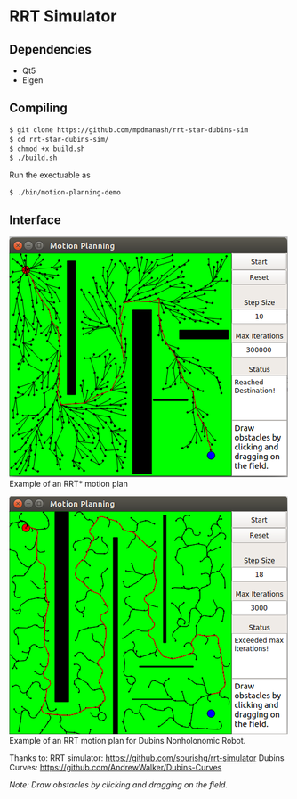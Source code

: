# RRT Simulator

## Dependencies
* Qt5
* Eigen

## Compiling
```bash
$ git clone https://github.com/mpdmanash/rrt-star-dubins-sim
$ cd rrt-star-dubins-sim/
$ chmod +x build.sh
$ ./build.sh
```
Run the exectuable as
```
$ ./bin/motion-planning-demo
```
## Interface

![RRT* Simulator](imgs/rrtstar-sim.png)
Example of an RRT* motion plan

![RRT with Dubins steering function Simulator](imgs/rrtdubins-sim.png)
Example of an RRT motion plan for Dubins Nonholonomic Robot.

Thanks to:
RRT simulator: https://github.com/sourishg/rrt-simulator
Dubins Curves: https://github.com/AndrewWalker/Dubins-Curves

*Note: Draw obstacles by clicking and dragging on the field.*
